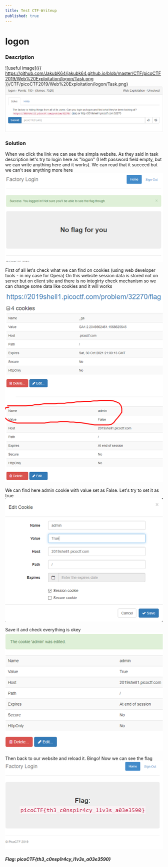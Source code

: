 ```yaml
---
title: Test CTF-Writeup
published: true
---
```


# logon

### Description
![useful image]({{ https://github.com/JakubK64/jakubk64.github.io/blob/master/CTF/picoCTF2019/Web%20Exploitation/logon/Task.png }}/CTF/picoCTF2019/Web%20Exploitation/logon/Task.png)
![alt text](https://github.com/JakubK64/jakubk64.github.io/blob/master/CTF/picoCTF2019/Web%20Exploitation/logon/Task.png)

### Solution
When we click the link we can see the simpla website. As they said in task description let's try to login here as "logon" (I left password field empty, but we can write anything here and it works). We can read that it succeed but we can't see anything more here
![alt text](https://github.com/JakubK64/jakubk64.github.io/blob/master/CTF/picoCTF2019/Web%20Exploitation/logon/Solution2.png)

First of all let's check what we can find on cookies (using web developer tools - in my case for Opera)
On this website session data is stored not on server but on client site and there is no integirty check mechanism so we can change some data like cookies and it will works

![alt text](https://github.com/JakubK64/jakubk64.github.io/blob/master/CTF/picoCTF2019/Web%20Exploitation/logon/Solution3.png)

We can find here admin cookie with value set as False. Let's try to set it as true
![alt text](https://github.com/JakubK64/jakubk64.github.io/blob/master/CTF/picoCTF2019/Web%20Exploitation/logon/Solution4.png)

Save it and check everything is okey
![alt text](https://github.com/JakubK64/jakubk64.github.io/blob/master/CTF/picoCTF2019/Web%20Exploitation/logon/Solution5.png)

Then back to our website and reload it. Bingo! Now we can see the flag
![alt text](https://github.com/JakubK64/jakubk64.github.io/blob/master/CTF/picoCTF2019/Web%20Exploitation/logon/Solution6.png)

#### *Flag: picoCTF{th3_c0nsp1r4cy_l1v3s_a03e3590}*
